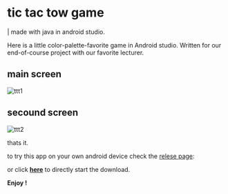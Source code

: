 # tic tac tow game
| made with java in android studio.

Here is a little color-palette-favorite game in Android studio. 
Written for our end-of-course project with our favorite lecturer.

## main screen 
![ttt1](https://github.com/user-attachments/assets/946a5265-4655-4c22-a437-3c67eab27bfa)

## secound screen
![ttt2](https://github.com/user-attachments/assets/5bd3fb3d-c840-4dea-b9dd-89040287b663)

thats it.

to try this app on your own android device check the [relese page](https://github.com/MeniViner/tic-tac-toe/releases/tag/android):


or click [**here**](https://github.com/MeniViner/tic-tac-toe/releases/download/android/meni.s.Tic.Tac.Toe.apk) to directly start the download.

**Enjoy !**



